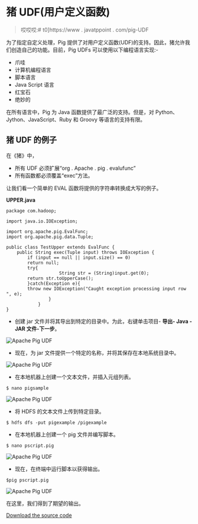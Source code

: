 # 猪 UDF(用户定义函数)

> 哎哎哎:# t0]https://www . javatppoint . com/pig-UDF

为了指定自定义处理，Pig 提供了对用户定义函数(UDF)的支持。因此，猪允许我们创造自己的功能。目前，Pig UDFs 可以使用以下编程语言实现:-

*   爪哇
*   计算机编程语言
*   脚本语言
*   Java Script 语言
*   红宝石
*   绝妙的

在所有语言中，Pig 为 Java 函数提供了最广泛的支持。但是，对 Python、Jython、JavaScript、Ruby 和 Groovy 等语言的支持有限。

## 猪 UDF 的例子

在《猪》中，

*   所有 UDF 必须扩展“org . Apache . pig . evalufunc”
*   所有函数都必须覆盖“exec”方法。

让我们看一个简单的 EVAL 函数将提供的字符串转换成大写的例子。

**UPPER.java**

```
package com.hadoop;

import java.io.IOException;

import org.apache.pig.EvalFunc;
import org.apache.pig.data.Tuple;

public class TestUpper extends EvalFunc {
	public String exec(Tuple input) throws IOException {  
		if (input == null || input.size() == 0)  
		return null;  
		try{  
		            String str = (String)input.get(0);  
		return str.toUpperCase();  
		}catch(Exception e){  
		throw new IOException("Caught exception processing input row ", e);  
		        }  
		    }
} 
```

*   创建 jar 文件并将其导出到特定的目录中。为此，右键单击项目- **导出- Java - JAR 文件-下一步**。

![Apache Pig UDF](../Images/4129407b30afee7fea3a35672de52141.png)

*   现在，为 jar 文件提供一个特定的名称，并将其保存在本地系统目录中。

![Apache Pig UDF](../Images/c484cf2acbf53f77f0564289f90f4e38.png)

*   在本地机器上创建一个文本文件，并插入元组列表。

```
$ nano pigsample

```

![Apache Pig UDF](../Images/d2a35fa25baf69462d887c7f5f4fdc1f.png)

*   将 HDFS 的文本文件上传到特定目录。

```
$ hdfs dfs -put pigexample /pigexample

```

*   在本地机器上创建一个 pig 文件并编写脚本。

```
$ nano pscript.pig

```

![Apache Pig UDF](../Images/a3925d48a78e9c0e6cb5f036104572a8.png)

*   现在，在终端中运行脚本以获得输出。

```
$pig pscript.pig

```

![Apache Pig UDF](../Images/c90183a65a1dcfd8ca084806df15e6e5.png)

在这里，我们得到了期望的输出。

[Download the source code](https://static.javatpoint.com/hadooppages/pig/example/PigUDFExample.zip)